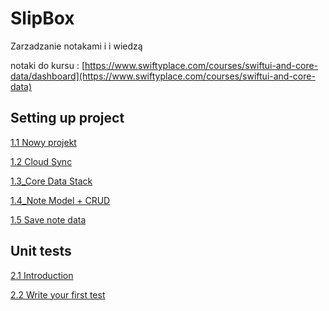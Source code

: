 # SlipBox

Zarzadzanie notakami i i wiedzą

notaki do kursu : [https://www.swiftyplace.com/courses/swiftui-and-core-data/dashboard](https://www.swiftyplace.com/courses/swiftui-and-core-data)



## Setting up project

[1.1 Nowy projekt](docs/1.1_NewProject.md)

[1.2 Cloud Sync](docs/1.2_CloduSync.md)

[1.3_Core Data Stack](docs/1.3_CoredataStack.md)

[1.4_Note Model + CRUD](docs/1.4_NoteModel.md)

[1.5 Save note data](docs/1.5_SaveNoteData.md)



## Unit tests



[2.1 Introduction](docs/2.1_UnitTestsIntroduction.md)

[2.2 Write your first test](docs/2.2_UnitTestFirst.md)



